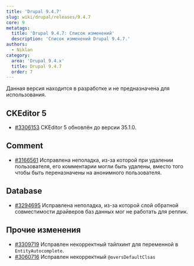 ```yaml
---
title: 'Drupal 9.4.7'
slug: wiki/drupal/releases/9.4.7
core: 9
metatags:
  title: 'Drupal 9.4.7: Список изменений'
  description: 'Список изменений Drupal 9.4.7.'
authors:
  - Niklan
category:
  area: 'Drupal 9.4.x'
  title: Drupal 9.4.7
  order: 7
---
```


<Aside type="warning">

Данная версия находится в разработке и не предназначена для использования.

</Aside>

## CKEditor 5

- [#3306153](https://www.drupal.org/node/3306153) CKEditor 5 обновлён до версии 35.1.0.

## Comment

- [#3166561](https://www.drupal.org/node/3166561) Исправлена неполадка, из-за которой при удалении пользователя, его комментарии могли быть удалены, вместо того чтобы быть переназначены на анонимного пользователя.

## Database

- [#3294695](https://www.drupal.org/node/3294695) Исправлена неполадка, из-за которой слой обратной совместимости драйверов баз данных мог не работать для реплик.

## Прочие изменения

- [#3309719](https://www.drupal.org/node/3309719) Исправлен некорректный тайпхинт для переменной в `EntityAutocomplete`.
- [#3060716](https://www.drupal.org/node/3060716) Исправлен некорректный `@oversDefaultClsas` 